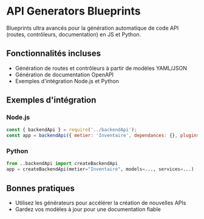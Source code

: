 # API Generators Blueprints

Blueprints ultra avancés pour la génération automatique de code API (routes, contrôleurs, documentation) en JS et Python.

## Fonctionnalités incluses
- Génération de routes et contrôleurs à partir de modèles YAML/JSON
- Génération de documentation OpenAPI
- Exemples d'intégration Node.js et Python

## Exemples d'intégration

### Node.js
```js
const { backendApi } = require('../backendApi');
const app = backendApi({ metier: 'Inventaire', dependances: {}, pluginsConfig: {}, rgpdEnabled: true });
```

### Python
```python
from ..backendApi import createBackendApi
app = createBackendApi(metier="Inventaire", models=..., services=...)
```

## Bonnes pratiques
- Utilisez les générateurs pour accélérer la création de nouvelles APIs
- Gardez vos modèles à jour pour une documentation fiable
